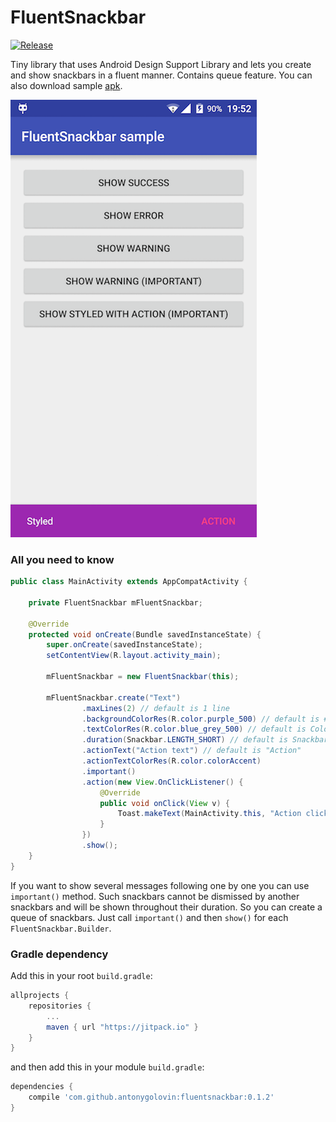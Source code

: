 # FluentSnackbar
[![Release](https://jitpack.io/v/antonygolovin/fluentsnackbar.svg)](https://jitpack.io/#antonygolovin/fluentsnackbar)

Tiny library that uses Android Design Support Library and lets you create and show snackbars in a fluent manner. Contains queue feature. You can also download sample [apk](https://github.com/AntonyGolovin/FluentSnackbar/tree/master/fluentsnackbar-sample/sample.apk).

![Screenshot](art/screenshot.png)  

### All you need to know

```java
public class MainActivity extends AppCompatActivity {

    private FluentSnackbar mFluentSnackbar;

    @Override
    protected void onCreate(Bundle savedInstanceState) {
        super.onCreate(savedInstanceState);
        setContentView(R.layout.activity_main);

        mFluentSnackbar = new FluentSnackbar(this);

        mFluentSnackbar.create("Text")
                .maxLines(2) // default is 1 line
                .backgroundColorRes(R.color.purple_500) // default is #323232
                .textColorRes(R.color.blue_grey_500) // default is Color.WHITE
                .duration(Snackbar.LENGTH_SHORT) // default is Snackbar.LENGTH_LONG
                .actionText("Action text") // default is "Action"
                .actionTextColorRes(R.color.colorAccent)
                .important()
                .action(new View.OnClickListener() {
                    @Override
                    public void onClick(View v) {
                        Toast.makeText(MainActivity.this, "Action clicked", Toast.LENGTH_SHORT).show();
                    }
                })
                .show();
    }
}

```

If you want to show several messages following one by one you can use `important()` method. Such snackbars cannot be dismissed by another snackbars and will be shown throughout their duration. So you can create a queue of snackbars. Just call `important()` and then `show()` for each `FluentSnackbar.Builder`. 

### Gradle dependency 

Add this in your root `build.gradle`:
```gradle
allprojects {
    repositories {
        ...
        maven { url "https://jitpack.io" }
    }
}
```

and then add this in your module `build.gradle`:

```gradle
dependencies {
    compile 'com.github.antonygolovin:fluentsnackbar:0.1.2'
}
```